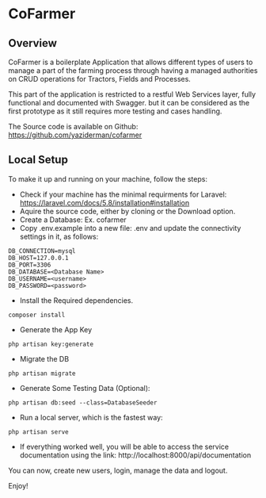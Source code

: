 # CoFarmer

## Overview
CoFarmer is a boilerplate Application that allows different types of users to manage a part of the farming process through having a managed authorities on CRUD operations for Tractors, Fields and Processes.

This part of the application is restricted to a restful Web Services layer, fully functional and documented with Swagger. but it can be considered as the first prototype as it still requires more testing and cases handling.

The Source code is available on Github:  https://github.com/yaziderman/cofarmer

## Local Setup
To make it up and running on your machine, follow the steps:

- Check if your machine has the minimal requirments for Laravel: https://laravel.com/docs/5.8/installation#installation
- Aquire the source code, either by cloning or the Download option.
- Create a Database: Ex. cofarmer
- Copy .env.example into a new file: .env and update the connectivity settings in it, as follows:
```
DB_CONNECTION=mysql
DB_HOST=127.0.0.1
DB_PORT=3306
DB_DATABASE=<Database Name>
DB_USERNAME=<username>
DB_PASSWORD=<password>
```
- Install the Required dependencies.
```
composer install
```
- Generate the App Key
```
php artisan key:generate 
```
- Migrate the DB
```
php artisan migrate
```

- Generate Some Testing Data (Optional):
```
php artisan db:seed --class=DatabaseSeeder
```

- Run a local server, which is the fastest way:
```
php artisan serve
```
- If everything worked well, you will be able to access the service documentation using the link:
http://localhost:8000/api/documentation

You can now, create new users, login, manage the data and logout.

Enjoy!

